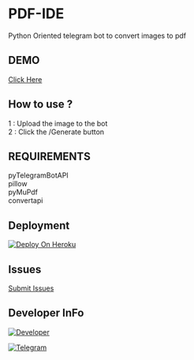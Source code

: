 # PDF-IDE
Python Oriented telegram bot to convert images to pdf

## DEMO
[Click Here](https://telegram.me/imgetopdfilebot)

## How to use ?

1 : Upload the image to the bot<br>
2 : Click the /Generate button

## REQUIREMENTS

pyTelegramBotAPI<br>
pillow<br>
pyMuPdf<br>
convertapi<br>


## Deployment

[![Deploy On Heroku](https://img.shields.io/badge/heroku-%23430098.svg?style=for-the-badge&logo=heroku&logoColor=white)](https://heroku.com/deploy?template=https://github.com/Budaxcomel/PDF-IDEs)

## Issues 

[Submit Issues](https://github.com/Budaxcomel/PDF-IDEs/issues)

## Developer InFo

[![Developer](https://contributors-img.web.app/image?repo=Budaxcomel/PDF-IDEs)](https://github.com/Budaxcomel)

[![Telegram](https://img.shields.io/badge/Telegram-grey?style=for-the-badge&logo=telegram)](https://telegram.me/ownerimmanvpn)
